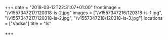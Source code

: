 +++
date = "2018-03-12T22:31:07+01:00"
frontimage = "/v1557347217/120318-is-2.jpg"
images = ["/v1557347216/120318-is-1.jpg", "/v1557347217/120318-is-2.jpg", "/v1557347218/120318-is-3.jpg"]
locations =  ["Vadsø"]
title = "Is"
 
+++
